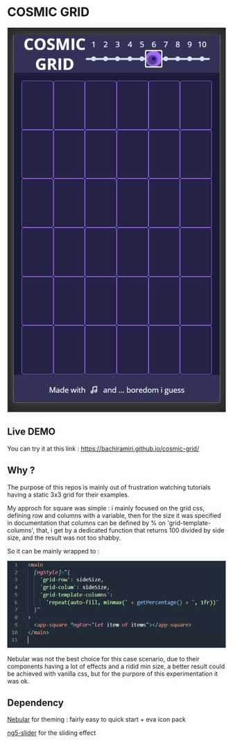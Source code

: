 # COSMIC GRID 

![demo](https://raw.githubusercontent.com/BachirAmiri/cosmic-grid/master/images/grid-demo-x.gif)


## Live DEMO

You can try it at this link : https://bachiramiri.github.io/cosmic-grid/ 

## Why ?

The purpose of this repos is mainly out of frustration watching tutorials having a static 3x3 grid for their examples.

My approch for square was simple : i mainly focused on the grid css, defining row and columns with a variable, then for the size it was specified in documentation that columns can be defined by % on 'grid-template-columns', that, i get by a dedicated function that returns 100 divided by side size, and the result was not too shabby.

So it can be mainly wrapped to : 

![approch](https://raw.githubusercontent.com/BachirAmiri/cosmic-grid/master/images/approach.PNG)

Nebular was not the best choice for this case scenario, due to their components having a lot of effects and a ridid min size, a better result could be achieved with vanilla css, but for the purpore of this experimentation it was ok. 

## Dependency 

[Nebular](https://akveo.github.io/nebular/) for theming : fairly easy to quick start + eva icon pack

[ng5-slider](https://angular-slider.github.io/ng5-slider/) for the sliding effect
